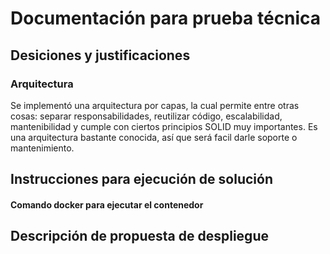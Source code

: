 # Documentación para prueba técnica
## Desiciones y justificaciones
### Arquitectura
Se implementó una arquitectura por capas, la cual permite entre otras cosas: separar responsabilidades, reutilizar código, escalabilidad, mantenibilidad y cumple con ciertos principios SOLID
muy importantes. Es una arquitectura bastante conocida, así que será facil darle soporte o mantenimiento.

## Instrucciones para ejecución de solución
#### Comando docker para ejecutar el contenedor


## Descripción de propuesta de despliegue
